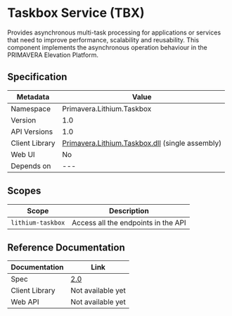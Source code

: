 # Taskbox Service (TBX)

Provides asynchronous multi-task processing for applications or services that need to improve performance, scalability and reusability. This component implements the asynchronous operation behaviour in the PRIMAVERA Elevation Platform.

## Specification

<!-- markdown-link-check-disable -->
| Metadata | Value |
| - | - |
| Namespace | Primavera.Lithium.Taskbox |
| Version | 1.0 |
| API Versions | 1.0 |
| Client Library | [Primavera.Lithium.Taskbox.dll](http://nuget.primaverabss.com:82/feeds/public-lithium-general/Primavera.Lithium.Taskbox/2.0.2.36) (single assembly)|
| Web UI | No |
| Depends on | --- |
<!-- markdown-link-check-enable -->

## Scopes

| Scope | Description |
| - | - |
| `lithium-taskbox` | Access all the endpoints in the API |

## Reference Documentation

| Documentation | Link |
| - | - |
| Spec | [2.0](./specs/tbx-spec-2.0.md) |
| Client Library | Not available yet |
| Web API | Not available yet |
